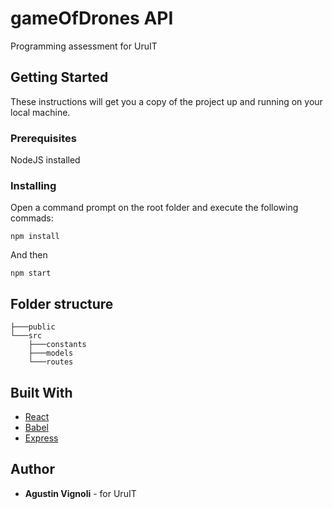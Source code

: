 # gameOfDrones API
Programming assessment for UruIT

## Getting Started

These instructions will get you a copy of the project up and running on your local machine.

### Prerequisites

NodeJS installed

### Installing

Open a command prompt on the root folder and execute the following commads:

```
npm install
```

And then

```
npm start
```

## Folder structure

```
├───public
└───src
    ├───constants
    ├───models
    └───routes
```

## Built With

* [React](https://reactjs.org/)
* [Babel](https://babeljs.io/)
* [Express](https://expressjs.com/)

## Author

* **Agustin Vignoli** - for UruIT
